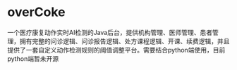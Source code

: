 # overCoke
一个医疗康复动作实时AI检测的Java后台，提供机构管理、医师管理、患者管理，拥有完整的问诊逻辑、问诊报告逻辑、处方课程逻辑、开课、续费逻辑，并且提供了一套自定义动作检测规则的阈值调整平台。需要结合python端使用，目前python端暂未开源
